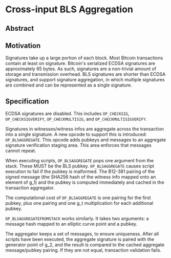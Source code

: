 # Cross-input BLS Aggregation

## Abstract

## Motivation

Signatures take up a large portion of each block. Most Bitcoin transactions contain at least on signature. Bitcoin's serialized ECDSA signatures are approximately 65 bytes. As such, signatures are a non-trivial amount of storage and transmission overhead. BLS signatures are shorter than ECDSA signatures, and support signature aggregation, in which multiple signatures are combined and can be represented as a single signature.

## Specification

ECDSA signatures are disabled. This includes `OP_CHECKSIG`, `OP_CHECKSIGVERIFY`, `OP_CHECKMULTISIG`, and `OP_CHECKMULTISIGVERIFY`.

Signatures in witnesses/witness infos are aggregate across the transaction into a single signature. A new opcode to support this is introduced: `OP_BLSAGGREGATE`. This opcode adds pubkeys and messages to an aggregate signature verification staging area. This area enforces that messages cannot repeat.

When executing scripts, `OP_BLSAGGREGATE` pops one argument from the stack. These MUST be the BLS pubkey. `OP_BLSAGGREGATE` causes script execution to fail if the pubkey is malformed. The B12-381 pairing of the signed message (the SHA256 hash of the witness info mapped onto an element of g_1) and the pubkey is computed immediately and cached in the transaction aggregator.

The computational cost of `OP_BLSAGGREGATE` is one pairing for the first pubkey, plus one pairing and one g_t multiplication for each additional pubkey.

`OP_BLSAGGREGATEFROMSTACK` works similarly. It takes two arguments: a message hash mapped to an elliptic curve point and a pubkey.

The aggregator keeps a set of messages, to ensure uniqueness. After all scripts have been executed, the aggregate signature is paired with the generator point of g_2, and the result is compared to the cached aggregate message/pubkey pairing. If they are not equal, transaction validation fails.
